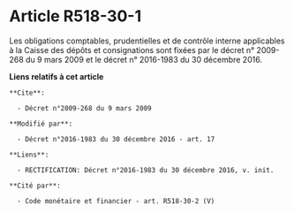 # Article R518-30-1

Les obligations comptables, prudentielles et de contrôle interne applicables à la Caisse des dépôts et consignations sont
fixées par le décret n° 2009-268 du 9 mars 2009 et le décret n° 2016-1983 du 30 décembre 2016.

**Liens relatifs à cet article**

	**Cite**:

	  - Décret n°2009-268 du 9 mars 2009

	**Modifié par**:

	  - Décret n°2016-1983 du 30 décembre 2016 - art. 17

	**Liens**:

	  - RECTIFICATION: Décret n°2016-1983 du 30 décembre 2016, v. init.

	**Cité par**:

	  - Code monétaire et financier - art. R518-30-2 (V)

